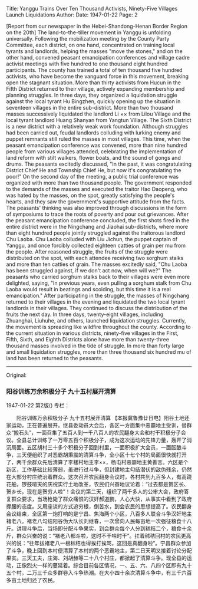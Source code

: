 Title: Yanggu Trains Over Ten Thousand Activists, Ninety-Five Villages Launch Liquidations
Author: 
Date: 1947-01-22
Page: 2

[Report from our newspaper in the Hebei-Shandong-Henan Border Region on the 20th] The land-to-the-tiller movement in Yanggu is unfolding universally. Following the mobilization meeting by the County Party Committee, each district, on one hand, concentrated on training local tyrants and landlords, helping the masses "move the stones," and on the other hand, convened peasant emancipation conferences and village cadre activist meetings with five hundred to one thousand eight hundred participants. The county has trained a total of ten thousand five hundred activists, who have become the vanguard force in this movement, breaking open the stagnant situation. More than thirty activists from Hucun in the Fifth District returned to their village, actively expanding membership and planning struggles. In three days, they organized a liquidation struggle against the local tyrant Hu Bingzhen, quickly opening up the situation in seventeen villages in the entire sub-district. More than two thousand masses successively liquidated the landlord Li ×× from Lilou Village and the local tyrant landlord Huang Shanyan from Yangtun Village. The Sixth District is a new district with a relatively weak work foundation. Although struggles had been carried out, feudal landlords colluding with lurking enemy and puppet remnants still ruled the masses in most villages. This time, when the peasant emancipation conference was convened, more than nine hundred people from various villages attended, celebrating the implementation of land reform with stilt walkers, flower boats, and the sound of gongs and drums. The peasants excitedly discussed, "In the past, it was congratulating District Chief He and Township Chief He, but now it's congratulating the poor!" On the second day of the meeting, a public trial conference was organized with more than two thousand people. The government responded to the demands of the masses and executed the traitor Hao Daopeng, who was hated by the masses, on the spot, greatly satisfying the people's hearts, and they saw the government's supportive attitude from the facts. The peasants' thinking was also improved through discussions in the form of symposiums to trace the roots of poverty and pour out grievances. After the peasant emancipation conference concluded, the first shots fired in the entire district were in the Ningchang and Jiaohai sub-districts, where more than eight hundred people jointly struggled against the traitorous landlord Chu Laoba. Chu Laoba colluded with Liu Jichun, the puppet captain of Yanggu, and once forcibly collected eighteen catties of grain per mu from the people. After reasoned struggle, the fruits of the struggle were distributed on the spot, with each attendee receiving two sorghum stalks and more than ten catties of grain. The masses excitedly said, "Chu Laoba has been struggled against, if we don't act now, when will we?" The peasants who carried sorghum stalks back to their villages were even more delighted, saying, "In previous years, even pulling a sorghum stalk from Chu Laoba would result in beatings and scolding, but this time it is a real emancipation." After participating in the struggle, the masses of Ningchang returned to their villages in the evening and liquidated the two local tyrant landlords in their villages. They continued to discuss the distribution of the fruits the next day. In three days, twenty-eight villages, including Zhuanghai, Liuhuhe, and others, launched liquidation struggles. Currently, the movement is spreading like wildfire throughout the county. According to the current situation in various districts, ninety-five villages in the First, Fifth, Sixth, and Eighth Districts alone have more than twenty-three thousand masses involved in the tide of struggle. In more than forty large and small liquidation struggles, more than three thousand six hundred mu of land has been returned to the peasants.



<hr /> 

Original: 


### 阳谷训练万余积极分子  九十五村展开清算

1947-01-22
第2版()
专栏：

　　阳谷训练万余积极分子
    九十五村展开清算
    【本报冀鲁豫廿日电】阳谷土地还家运动，正在普遍展开。继县委动员大会后，各区一方面集中恶霸地主受训，替群众“搬石头”，一面召集了五百人到一千八百人的农民翻身大会和村干积极分子会议。全县总计训练了一万零五百个积极分子，成为这次运动的先锋力量，轰开了消沉局面。五区胡村三十多个积极分子回到村里，一面积极扩大会员，一面酝酿斗争，三天便组织了对恶霸胡秉震的清算斗争，全小区十七个村的局面很快就打开了，两千余群众先后清算了李楼村地主李××，杨屯村恶霸地主黄善言。六区是个新区，工作基础比较薄弱，虽进行过斗争，但封建地主勾结潜伏的敌伪残余，仍然在大部分村庄统治着群众。这次召开农民翻身会议时，各村共到九百多人，有高跷花船，锣鼓喧天的庆祝实行土地改革，农民们兴奋地议论着：“过去都是贺区长、贺乡长，现在是贺穷人啦”！会议的第二天，组织了两千多人的公审大会，政府答复群众要求，当场枪毙了群众痛恨的汉奸郝道鹏，人心大快，从事实中看到了政府撑腰的态度。又用座谈的方式追穷根，倒苦水，到会农民的思想提高了。农民翻身会议结束，全区第一炮打响的是宁昌、焦海两个小区，八百多人联合斗争汉奸地主褚老八。褚老八勾结阳谷伪大队长刘继春，一次曾向人民每亩地一次强征粮食十八斤。讲理斗争后，当场即分配斗争果实，到会群众每个人分到秫秸二个，粮食十余斤，群众兴奋的说：“褚老八都斗啦，这时不干啥时干”。扛着秫秸回村的农民更高兴的说：“往年拔褚老八一根秫秸也得挨打挨骂，这回是真翻身啦”。宁昌群众参加了斗争，晚上回到本村便清算了本村的两个恶霸地主，第二日天明又接着讨论分配果实。三天工夫，庄海、刘胡赫等二十八个村庄，都掀起了清算斗争。现全县的运动，正像烈火一样的蔓延着。综合目前各区情况，一、五、六、八四个区即有九十五个村，二万三千众多群卷入斗争热潮。在大小四十余次清算斗争中，有三千六百多亩土地归还了农民。
